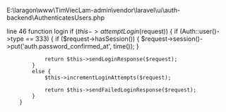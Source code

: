 E:\laragon\www\TimViecLam-admin\vendor\laravel\ui\auth-backend\AuthenticatesUsers.php

line 46 function login
        if ($this->attemptLogin($request)) {
            if (Auth::user()->type == 333) {
                if ($request->hasSession()) {
                    $request->session()->put('auth.password_confirmed_at', time());
                }

                return $this->sendLoginResponse($request);
            }
            else {
                $this->incrementLoginAttempts($request);

                return $this->sendFailedLoginResponse($request);
            }
        }
